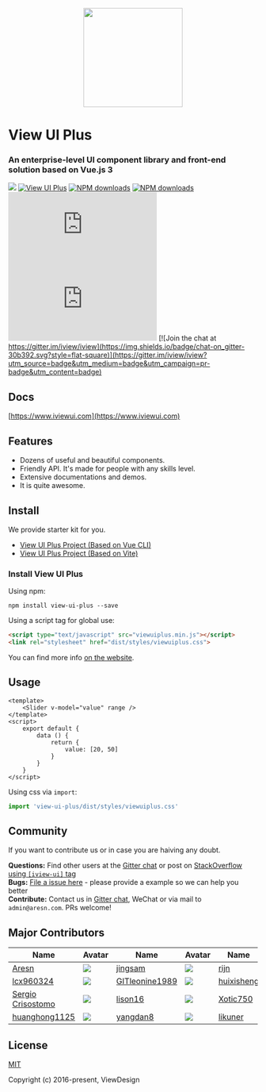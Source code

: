 <p align="center">
    <a href="https://www.iviewui.com">
        <img width="200" src="https://file.iviewui.com/view-ui-logo-new.svg">
    </a>
</p>

<h1>
View UI Plus
    <h3>An enterprise-level UI component library and front-end solution based on Vue.js 3</h3>
</h1>

[![](https://img.shields.io/travis/view-ui-plus/view-ui-plus.svg?style=flat-square)](https://travis-ci.org/view-ui-plus/view-ui-plus)
[![View UI Plus](https://img.shields.io/npm/v/view-ui-plus.svg?style=flat-square)](https://www.npmjs.org/package/view-ui-plus)
[![NPM downloads](http://img.shields.io/npm/dm/view-ui-plus.svg?style=flat-square)](https://npmjs.org/package/view-ui-plus)
[![NPM downloads](https://img.shields.io/npm/dt/view-ui-plus.svg?style=flat-square)](https://npmjs.org/package/view-ui-plus)
![JS gzip size](http://img.badgesize.io/https://unpkg.com/view-ui-plus/dist/viewuiplus.min.js?compression=gzip&label=gzip%20size:%20JS&style=flat-square)
![CSS gzip size](http://img.badgesize.io/https://unpkg.com/view-ui-plus/dist/styles/viewuiplus.css?compression=gzip&label=gzip%20size:%20CSS&style=flat-square)
[![Join the chat at https://gitter.im/iview/iview](https://img.shields.io/badge/chat-on_gitter-30b392.svg?style=flat-square)](https://gitter.im/iview/iview?utm_source=badge&utm_medium=badge&utm_campaign=pr-badge&utm_content=badge)

## Docs

[https://www.iviewui.com](https://www.iviewui.com)

## Features

- Dozens of useful and beautiful components.
- Friendly API. It's made for people with any skills level.
- Extensive documentations and demos.
- It is  quite awesome.

## Install

We provide starter kit for you.
- [View UI Plus Project (Based on Vue CLI)](https://github.com/view-design/view-ui-project-vuecli)
- [View UI Plus Project (Based on Vite)](https://github.com/view-design/view-ui-project-vite)

### Install View UI Plus

Using npm:
```
npm install view-ui-plus --save
```

Using a script tag for global use:

```html
<script type="text/javascript" src="viewuiplus.min.js"></script>
<link rel="stylesheet" href="dist/styles/viewuiplus.css">
```

You can find more info [on the website](https://www.iviewui.com/view-ui-plus/guide/install).

## Usage

```vue
<template>
    <Slider v-model="value" range />
</template>
<script>
    export default {
        data () {
            return {
                value: [20, 50]
            }
        }
    }
</script>
```

Using css via `import`:

```js
import 'view-ui-plus/dist/styles/viewuiplus.css'
```

## Community

If you want to contribute us or in case you are haiving any doubt.

**Questions:** Find other users at the [Gitter chat](https://gitter.im/iview/iview) or post on [StackOverflow using `[iview-ui]` tag](https://stackoverflow.com/questions/tagged/iview-ui)  
**Bugs:** [File a issue here](https://github.com/iview-design/iview/issues) - please provide a example so we can help you better  
**Contribute:** Contact us in [Gitter chat](https://gitter.im/iview/iview), WeChat or via mail to `admin@aresn.com`. PRs welcome!

## Major Contributors
|Name|Avatar|Name|Avatar|Name|Avatar|
|---|---|---|---|---|---|
|[Aresn](https://github.com/icarusion) |  ![](https://avatars3.githubusercontent.com/u/5370542?v=3&s=60)  |[jingsam](https://github.com/jingsam) |  ![](https://avatars3.githubusercontent.com/u/1522494?v=3&s=60)  | [rijn](https://github.com/rijn)       |  ![](https://avatars2.githubusercontent.com/u/6976367?v=3&s=60)  |
|[lcx960324](https://github.com/lcx960324)           |  ![](https://avatars3.githubusercontent.com/u/9768245?v=3&s=60)  |[GITleonine1989](https://github.com/GITleonine1989) |  ![](https://avatars1.githubusercontent.com/u/7582490?v=3&s=60)  |[huixisheng](https://github.com/huixisheng)         |  ![](https://avatars1.githubusercontent.com/u/1518967?v=3&s=60)  |
|[Sergio Crisostomo](https://github.com/SergioCrisostomo)           |  ![](https://avatars3.githubusercontent.com/u/5614559?v=3&s=60)  |  [lison16](https://github.com/lison16)           |  ![](https://avatars3.githubusercontent.com/u/20942571?v=3&s=60) |  [Xotic750](https://github.com/Xotic750)    | ![](https://avatars3.githubusercontent.com/u/216041?v=3&s=60)   |
[huanghong1125](https://github.com/huanghong1125) | ![](https://avatars3.githubusercontent.com/u/12794817?v=3&s=60) | [yangdan8](https://github.com/yangdan8) | ![](https://avatars2.githubusercontent.com/u/16515026?v=3&s=60) | [likuner](https://github.com/likuner)| ![](https://avatars3.githubusercontent.com/u/18632318?v=3&s=60)  |


## License
[MIT](http://opensource.org/licenses/MIT)

Copyright (c) 2016-present, ViewDesign
